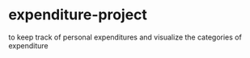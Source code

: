 # expenditure-project
to keep track of personal expenditures and visualize the categories of expenditure
